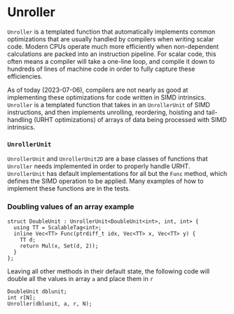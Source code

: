 # Unroller

`Unroller` is a templated function that automatically implements common optimizations that are usually handled by compilers when writing scalar code. Modern CPUs operate much more efficiently when non-dependent calculations are packed into an instruction pipeline. For scalar code, this often means a compiler will take a one-line loop, and compile it down to hundreds of lines of machine code in order to fully capture these efficiencies. 

As of today (2023-07-06), compilers are not nearly as good at implementing these optimizations for code written in SIMD intrinsics. `Unroller` is a templated function that takes in an `UnrollerUnit` of SIMD instructions, and then implements unrolling, reordering, hoisting and tail-handling (URHT optimizations) of arrays of data being processed with SIMD intrinsics. 

### `UnrollerUnit`

`UnrollerUnit` and `UnrollerUnit2D` are a base classes of functions that `Unroller` needs implemented in order to properly handle URHT. `UnrollerUnit` has default implementations for all but the `Func` method, which defines the SIMD operation to be applied. Many examples of how to implement these functions are in the tests. 

### Doubling values of an array example

```
struct DoubleUnit : UnrollerUnit<DoubleUnit<int>, int, int> {
  using TT = ScalableTag<int>;
  inline Vec<TT> Func(ptrdiff_t idx, Vec<TT> x, Vec<TT> y) {
    TT d;
    return Mul(x, Set(d, 2));
  }
};
```

Leaving all other methods in their default state, the following code will double all the values in array `a` and place them in `r`

```
DoubleUnit dblunit;
int r[N];
Unroller(dblunit, a, r, N);
```